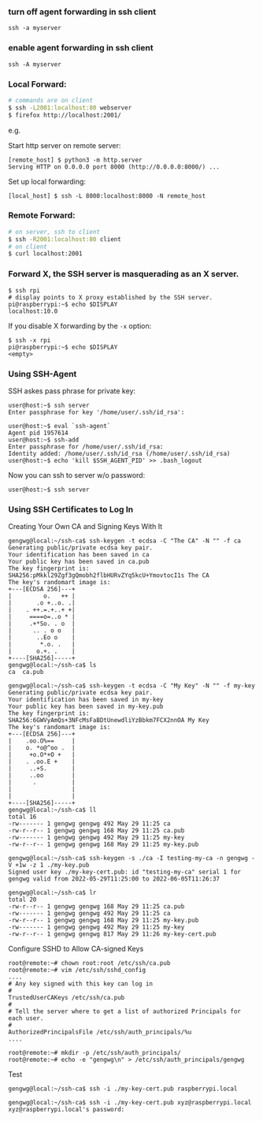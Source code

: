 ### turn off agent forwarding in ssh client

```
ssh -a myserver
```

### enable agent forwarding in ssh client

```
ssh -A myserver
```

### Local Forward:

```sh
# commands are on client
$ ssh -L2001:localhost:80 webserver
$ firefox http://localhost:2001/
```

e.g. 

Start http server on remote server:

```
[remote_host] $ python3 -m http.server
Serving HTTP on 0.0.0.0 port 8000 (http://0.0.0.0:8000/) ...
```

Set up local forwarding:

```
[local_host] $ ssh -L 8000:localhost:8000 -N remote_host
```

### Remote Forward:

```sh
# on server, ssh to client
$ ssh -R2001:localhost:80 client
# on client
$ curl localhost:2001
```

### Forward X, the SSH server is masquerading as an X server.

```
$ ssh rpi
# display points to X proxy established by the SSH server.
pi@raspberrypi:~$ echo $DISPLAY
localhost:10.0
```
If you disable X forwarding by the `-x` option:

```
$ ssh -x rpi
pi@raspberrypi:~$ echo $DISPLAY
<empty>
```

### Using SSH-Agent

SSH askes pass phrase for private key:

```
user@host:~$ ssh server
Enter passphrase for key '/home/user/.ssh/id_rsa':
```

```
user@host:~$ eval `ssh-agent`
Agent pid 1957614
user@host:~$ ssh-add
Enter passphrase for /home/user/.ssh/id_rsa:
Identity added: /home/user/.ssh/id_rsa (/home/user/.ssh/id_rsa)
user@host:~$ echo 'kill $SSH_AGENT_PID' >> .bash_logout
```

Now you can ssh to server w/o password:

```
user@host:~$ ssh server
```

### Using SSH Certificates to Log In

Creating Your Own CA and Signing Keys With It

```
gengwg@local:~/ssh-ca$ ssh-keygen -t ecdsa -C "The CA" -N "" -f ca
Generating public/private ecdsa key pair.
Your identification has been saved in ca
Your public key has been saved in ca.pub
The key fingerprint is:
SHA256:pMkkl29Zgf3gQmobh2flbHURvZYq5kcU+YmovtocI1s The CA
The key's randomart image is:
+---[ECDSA 256]---+
|         o.   ++ |
|       .o +..o. .|
|    . ++.=.+..+ +|
|     ====o=..o * |
|     .+*So. . o  |
|      .. . o o   |
|       ..Eo o    |
|        *.o. .   |
|       o.+. .    |
+----[SHA256]-----+
gengwg@local:~/ssh-ca$ ls
ca  ca.pub

gengwg@local:~/ssh-ca$ ssh-keygen -t ecdsa -C "My Key" -N "" -f my-key
Generating public/private ecdsa key pair.
Your identification has been saved in my-key
Your public key has been saved in my-key.pub
The key fingerprint is:
SHA256:6GWVyAmQs+3NFcMsFaBDtUnewdliYzBbkm7FCX2nnOA My Key
The key's randomart image is:
+---[ECDSA 256]---+
|    .oo.O%==     |
|    o. *o@^oo .  |
|     +o.O*+O +   |
|    . .oo.E +    |
|     ..+S.       |
|     ..oo        |
|      .          |
|                 |
|                 |
+----[SHA256]-----+
gengwg@local:~/ssh-ca$ ll
total 16
-rw------- 1 gengwg gengwg 492 May 29 11:25 ca
-rw-r--r-- 1 gengwg gengwg 168 May 29 11:25 ca.pub
-rw------- 1 gengwg gengwg 492 May 29 11:25 my-key
-rw-r--r-- 1 gengwg gengwg 168 May 29 11:25 my-key.pub

gengwg@local:~/ssh-ca$ ssh-keygen -s ./ca -I testing-my-ca -n gengwg -V +1w -z 1 ./my-key.pub
Signed user key ./my-key-cert.pub: id "testing-my-ca" serial 1 for gengwg valid from 2022-05-29T11:25:00 to 2022-06-05T11:26:37

gengwg@local:~/ssh-ca$ lr
total 20
-rw-r--r-- 1 gengwg gengwg 168 May 29 11:25 ca.pub
-rw------- 1 gengwg gengwg 492 May 29 11:25 ca
-rw-r--r-- 1 gengwg gengwg 168 May 29 11:25 my-key.pub
-rw------- 1 gengwg gengwg 492 May 29 11:25 my-key
-rw-r--r-- 1 gengwg gengwg 817 May 29 11:26 my-key-cert.pub
```

Configure SSHD to Allow CA-signed Keys

```
root@remote:~# chown root:root /etc/ssh/ca.pub
root@remote:~# vim /etc/ssh/sshd_config
....
# Any key signed with this key can log in
#
TrustedUserCAKeys /etc/ssh/ca.pub
#
# Tell the server where to get a list of authorized Principals for each user.
#
AuthorizedPrincipalsFile /etc/ssh/auth_principals/%u
....

root@remote:~# mkdir -p /etc/ssh/auth_principals/
root@remote:~# echo -e "gengwg\n" > /etc/ssh/auth_principals/gengwg
```

Test

```
gengwg@local:~/ssh-ca$ ssh -i ./my-key-cert.pub raspberrypi.local

gengwg@local:~/ssh-ca$ ssh -i ./my-key-cert.pub xyz@raspberrypi.local
xyz@raspberrypi.local's password:
```
